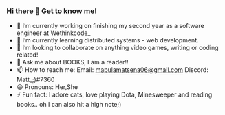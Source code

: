 ### Hi there 👋 Get to know me!

- 🔭 I’m currently working on finishing my second year as a software engineer at Wethinkcode_
- 🌱 I’m currently learning distributed systems - web development.
- 👯 I’m looking to collaborate on anything video games, writing or coding related!
- 💬 Ask me about BOOKS, I am a reader!!
- 📫 How to reach me: 
  Email: mapulamatsena06@gmail.com
  Discord: Matt_;)#7360
- 😄 Pronouns: Her,She
- ⚡ Fun fact: I adore cats, love playing Dota, Minesweeper and reading books.. oh I can also hit a high note;)
